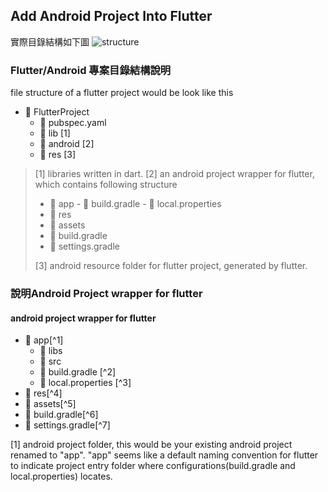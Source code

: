 
## Add Android Project Into Flutter
實際目錄結構如下圖
![structure](https://gordianknot1981.github.io/nxp_note/flutter/flutter_android_structure.png )

### Flutter/Android 專案目錄結構說明

file structure of a flutter project would be look like this
- 📁 FlutterProject
	- 📰 pubspec.yaml 
	- 📁 lib [1]
	- 📁 android [2]
	- 📁 res [3]
>[1]  libraries written in dart.
[2]  an android project wrapper for flutter, which contains following structure
> - 📁 app
	- 📰 build.gradle
	- 📰 local.properties 
>- 📁 res
>- 📁 assets
>- 📰 build.gradle
>- 📰 settings.gradle
>
>[3] android resource folder for flutter project,  generated by flutter.

### 說明Android Project wrapper for flutter
#### android project wrapper for flutter
- 📁 app[^1]
	- 📁 libs
	- 📁 src
	- 📰 build.gradle [^2]
	- 📰 local.properties [^3]
- 📁 res[^4]
- 📁 assets[^5]
- 📰 build.gradle[^6]
- 📰 settings.gradle[^7]

[1]  android project folder, this would be your existing android project renamed to "app".  "app" seems like a default naming convention for flutter to indicate project entry folder where configurations(build.gradle and local.properties) locates. 
> 
<!--stackedit_data:
eyJoaXN0b3J5IjpbMTU2MTAyMjMyOSw4MDEyNDMyNDYsLTM2ND
Y4MDMyMSwtMTkzNjQ3OTI1NSwtMTc3NDY5Njg4Ml19
-->